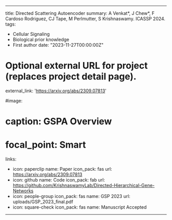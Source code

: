 
---
title: Directed Scattering Autoencoder
summary: A Venkat*, J Chew*, F Cardoso Rodriguez, CJ Tape, M Perlmutter, S Krishnaswamy. ICASSP 2024.
tags:
  - Cellular Signaling
  - Biological prior knowledge
  - First author
date: "2023-11-27T00:00:00Z"

# Optional external URL for project (replaces project detail page).
external_link: 'https://arxiv.org/abs/2309.07813'

#image:
#  caption: GSPA Overview
#  focal_point: Smart
links:
  - icon: paperclip
    name: Paper
    icon_pack: fas
    url: https://arxiv.org/abs/2309.07813
  - icon: github
    name: Code
    icon_pack: fab
    url: https://github.com/KrishnaswamyLab/Directed-Hierarchical-Gene-Networks
  - icon: people-group
    icon_pack: fas
    name: GSP 2023
    url: uploads/GSP_2023_final.pdf
  - icon: square-check
    icon_pack: fas
    name: Manuscript Accepted
---
